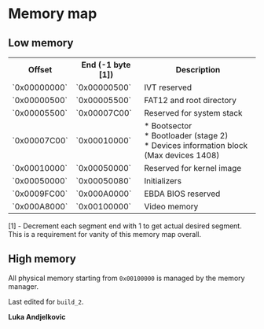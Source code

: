 Memory map
========================

## Low memory

<table>
  <tr>
    <th>Offset<br></th>
    <th>End (-1 byte [1])</th>
    <th>Description</th>
  </tr>
  <tr>
    <td>`0x00000000`<br></td>
    <td>`0x00000500`</td>
    <td>IVT reserved</td>
  </tr>
  <tr>
    <td>`0x00000500`<br></td>
    <td>`0x00005500`</td>
    <td>FAT12 and root directory</td>
  </tr>
  <tr>
    <td>`0x00005500`</td>
    <td>`0x00007C00`</td>
    <td>Reserved for system stack<br></td>
  </tr>
  <tr>
    <td>`0x00007C00`</td>
    <td>`0x00010000`</td>
    <td>* Bootsector<br>* Bootloader (stage 2)<br>* Devices information block (Max devices 1408)<br></td>
  </tr>
  <tr>
    <td>`0x00010000`<br></td>
    <td>`0x00050000`<br></td>
    <td>Reserved for kernel image<br></td>
  </tr>
  <tr>
    <td>`0x00050000`</td>
    <td>`0x00050080`</td>
    <td>Initializers</td>
  </tr>
  <tr>
    <td>`0x0009FC00`<br></td>
    <td>`0x000A0000`</td>
    <td>EBDA BIOS reserved<br></td>
  </tr>
  <tr>
    <td>`0x000A8000`</td>
    <td>`0x00100000`</td>
    <td>Video memory</td>
  </tr>
</table>
[1] - Decrement each segment end with 1 to get actual desired segment.
This is a requirement for vanity of this memory map overall.

## High memory

All physical memory starting from `0x00100000` is managed by the memory manager.

Last edited for `build_2`.

**Luka Andjelkovic**
